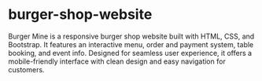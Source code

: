 # burger-shop-website
Burger Mine is a responsive burger shop website built with HTML, CSS, and Bootstrap. It features an interactive menu, order and payment system, table booking, and event info. Designed for seamless user experience, it offers a mobile-friendly interface with clean design and easy navigation for customers.

